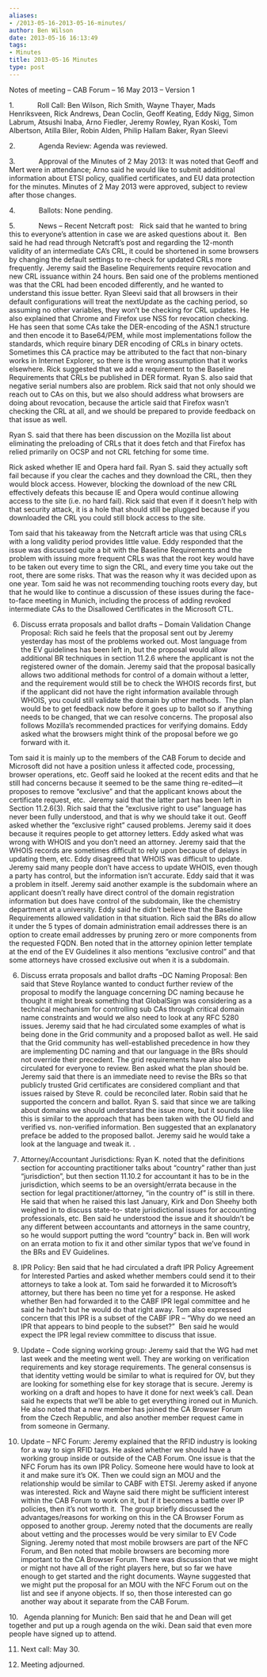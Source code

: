 ```yaml
---
aliases:
- /2013-05-16-2013-05-16-minutes/
author: Ben Wilson
date: 2013-05-16 16:13:49
tags:
- Minutes
title: 2013-05-16 Minutes
type: post
---
```


Notes of meeting – CAB Forum – 16 May 2013 – Version 1

1.            Roll Call: Ben Wilson, Rich Smith, Wayne Thayer, Mads Henriksveen, Rick Andrews, Dean Coclin, Geoff Keating, Eddy Nigg, Simon Labrum, Atsushi Inaba, Arno Fiedler, Jeremy Rowley, Ryan Koski, Tom Albertson, Atilla Biler, Robin Alden, Philip Hallam Baker, Ryan Sleevi

2.            Agenda Review: Agenda was reviewed.

3.            Approval of the Minutes of 2 May 2013: It was noted that Geoff and Mert were in attendance; Arno said he would like to submit additional information about ETSI policy, qualified certificates, and EU data protection for the minutes. Minutes of 2 May 2013 were approved, subject to review after those changes.

4.            Ballots: None pending.

5.            News – Recent Netcraft post:   Rick said that he wanted to bring this to everyone’s attention in case we are asked questions about it.  Ben said he had read through Netcraft’s post and regarding the 12-month validity of an intermediate CA’s CRL, it could be shortened in some browsers by changing the default settings to re-check for updated CRLs more frequently. Jeremy said the Baseline Requirements require revocation and new CRL issuance within 24 hours. Ben said one of the problems mentioned was that the CRL had been encoded differently, and he wanted to understand this issue better. Ryan Sleevi said that all browsers in their default configurations will treat the nextUpdate as the caching period, so assuming no other variables, they won’t be checking for CRL updates. He also explained that Chrome and Firefox use NSS for revocation checking. He has seen that some CAs take the DER-encoding of the ASN.1 structure and then encode it to Base64/PEM, while most implementations follow the standards, which require binary DER encoding of CRLs in binary octets. Sometimes this CA practice may be attributed to the fact that non-binary works in Internet Explorer, so there is the wrong assumption that it works elsewhere. Rick suggested that we add a requirement to the Baseline Requirements that CRLs be published in DER format. Ryan S. also said that negative serial numbers also are problem. Rick said that not only should we reach out to CAs on this, but we also should address what browsers are doing about revocation, because the article said that Firefox wasn’t checking the CRL at all, and we should be prepared to provide feedback on that issue as well.

Ryan S. said that there has been discussion on the Mozilla list about eliminating the preloading of CRLs that it does fetch and that Firefox has relied primarily on OCSP and not CRL fetching for some time.

Rick asked whether IE and Opera hard fail. Ryan S. said they actually soft fail because if you clear the caches and they download the CRL, then they would block access. However, blocking the download of the new CRL effectively defeats this because IE and Opera would continue allowing access to the site (i.e. no hard fail). Rick said that even if it doesn’t help with that security attack, it is a hole that should still be plugged because if you downloaded the CRL you could still block access to the site.

Tom said that his takeaway from the Netcraft article was that using CRLs with a long validity period provides little value. Eddy responded that the issue was discussed quite a bit with the Baseline Requirements and the problem with issuing more frequent CRLs was that the root key would have to be taken out every time to sign the CRL, and every time you take out the root, there are some risks. That was the reason why it was decided upon as one year. Tom said he was not recommending touching roots every day, but that he would like to continue a discussion of these issues during the face-to-face meeting in Munich, including the process of adding revoked intermediate CAs to the Disallowed Certificates in the Microsoft CTL.

6. Discuss errata proposals and ballot drafts – Domain Validation Change Proposal: Rich said he feels that the proposal sent out by Jeremy yesterday has most of the problems worked out. Most language from the EV guidelines has been left in, but the proposal would allow additional BR techniques in section 11.2.6 where the applicant is not the registered owner of the domain. Jeremy said that the proposal basically allows two additional methods for control of a domain without a letter, and the requirement would still be to check the WHOIS records first, but if the applicant did not have the right information available through WHOIS, you could still validate the domain by other methods.  The plan would be to get feedback now before it goes up to ballot so if anything needs to be changed, that we can resolve concerns. The proposal also follows Mozilla’s recommended practices for verifying domains. Eddy asked what the browsers might think of the proposal before we go forward with it.

Tom said it is mainly up to the members of the CAB Forum to decide and Microsoft did not have a position unless it affected code, processing, browser operations, etc. Geoff said he looked at the recent edits and that he still had concerns because it seemed to be the same thing re-edited—it proposes to remove “exclusive” and that the applicant knows about the certificate request, etc.  Jeremy said that the latter part has been left in Section 11.2.6(3). Rich said that the “exclusive right to use” language has never been fully understood, and that is why we should take it out. Geoff asked whether the “exclusive right” caused problems. Jeremy said it does because it requires people to get attorney letters. Eddy asked what was wrong with WHOIS and you don’t need an attorney. Jeremy said that the WHOIS records are sometimes difficult to rely upon because of delays in updating them, etc. Eddy disagreed that WHOIS was difficult to update. Jeremy said many people don’t have access to update WHOIS, even though a party has control, but the information isn’t accurate. Eddy said that it was a problem in itself. Jeremy said another example is the subdomain where an applicant doesn’t really have direct control of the domain registration information but does have control of the subdomain, like the chemistry department at a university. Eddy said he didn’t believe that the Baseline Requirements allowed validation in that situation. Rich said the BRs do allow it under the 5 types of domain administration email addresses there is an option to create email addresses by pruning zero or more components from the requested FQDN. Ben noted that in the attorney opinion letter template at the end of the EV Guidelines it also mentions “exclusive control” and that some attorneys have crossed exclusive out when it is a subdomain.

6. Discuss errata proposals and ballot drafts –DC Naming Proposal: Ben said that Steve Roylance wanted to conduct further review of the proposal to modify the language concerning DC naming because he thought it might break something that GlobalSign was considering as a technical mechanism for controlling sub CAs through critical domain name constraints and would we also need to look at any RFC 5280 issues. Jeremy said that he had circulated some examples of what is being done in the Grid community and a proposed ballot as well. He said that the Grid community has well-established precedence in how they are implementing DC naming and that our language in the BRs should not override their precedent. The grid requirements have also been circulated for everyone to review. Ben asked what the plan should be. Jeremy said that there is an immediate need to revise the BRs so that publicly trusted Grid certificates are considered compliant and that issues raised by Steve R. could be reconciled later. Robin said that he supported the concern and ballot. Ryan S. said that since we are talking about domains we should understand the issue more, but it sounds like this is similar to the approach that has been taken with the OU field and verified vs. non-verified information. Ben suggested that an explanatory preface be added to the proposed ballot. Jeremy said he would take a look at the language and tweak it. .

7. Attorney/Accountant Jurisdictions: Ryan K. noted that the definitions section for accounting practitioner talks about “country” rather than just “jurisdiction”, but then section 11.10.2 for accountant it has to be in the jurisdiction, which seems to be an oversight/errata because in the section for legal practitioner/attorney, “in the country of” is still in there.  He said that when he raised this last January, Kirk and Don Sheehy both weighed in to discuss state-to- state jurisdictional issues for accounting professionals, etc. Ben said he understood the issue and it shouldn’t be any different between accountants and attorneys in the same country, so he would support putting the word “country” back in. Ben will work on an errata motion to fix it and other similar typos that we’ve found in the BRs and EV Guidelines.

8. IPR Policy: Ben said that he had circulated a draft IPR Policy Agreement for Interested Parties and asked whether members could send it to their attorneys to take a look at. Tom said he forwarded it to Microsoft’s attorney, but there has been no time yet for a response. He asked whether Ben had forwarded it to the CABF IPR legal committee and he said he hadn’t but he would do that right away. Tom also expressed concern that this IPR is a subset of the CABF IPR – “Why do we need an IPR that appears to bind people to the subset?”  Ben said he would expect the IPR legal review committee to discuss that issue.

9. Update – Code signing working group: Jeremy said that the WG had met last week and the meeting went well. They are working on verification requirements and key storage requirements. The general consensus is that identity vetting would be similar to what is required for OV, but they are looking for something else for key storage that is secure. Jeremy is working on a draft and hopes to have it done for next week’s call. Dean said he expects that we’ll be able to get everything ironed out in Munich. He also noted that a new member has joined the CA Browser Forum from the Czech Republic, and also another member request came in from someone in Germany.

9. Update – NFC Forum: Jeremy explained that the RFID industry is looking for a way to sign RFID tags. He asked whether we should have a working group inside or outside of the CAB Forum. One issue is that the NFC Forum has its own IPR Policy. Someone here would have to look at it and make sure it’s OK. Then we could sign an MOU and the relationship would be similar to CABF with ETSI. Jeremy asked if anyone was interested. Rick and Wayne said there might be sufficient interest within the CAB Forum to work on it, but if it becomes a battle over IP policies, then it’s not worth it.  The group briefly discussed the advantages/reasons for working on this in the CA Browser Forum as opposed to another group. Jeremy noted that the documents are really about vetting and the processes would be very similar to EV Code Signing. Jeremy noted that most mobile browsers are part of the NFC Forum, and Ben noted that mobile browsers are becoming more important to the CA Browser Forum. There was discussion that we might or might not have all of the right players here, but so far we have enough to get started and the right documents. Wayne suggested that we might put the proposal for an MOU with the NFC Forum out on the list and see if anyone objects. If so, then those interested can go another way about it separate from the CAB Forum.

10.   Agenda planning for Munich: Ben said that he and Dean will get together and put up a rough agenda on the wiki. Dean said that even more people have signed up to attend.

11. Next call: May 30.

12. Meeting adjourned.